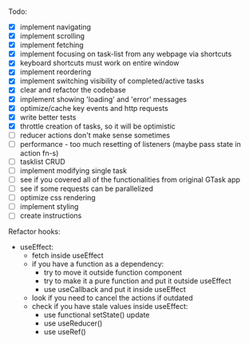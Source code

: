 Todo:
- [x] implement navigating
- [x] implement scrolling
- [x] implement fetching
- [x] implement focusing on task-list from any webpage via shortcuts
- [x] keyboard shortcuts must work on entire window
- [x] implement reordering
- [x] implement switching visibility of completed/active tasks
- [x] clear and refactor the codebase
- [x] implement showing 'loading' and 'error' messages
- [x] optimize/cache key events and http requests
- [x] write better tests
- [x] throttle creation of tasks, so it will be optimistic
- [ ] reducer actions don't make sense sometimes
- [ ] performance - too much resetting of listeners (maybe pass state in action fn-s)
- [ ] tasklist CRUD
- [ ] implement modifying single task
- [ ] see if you covered all of the functionalities from original GTask app
- [ ] see if some requests can be parallelized
- [ ] optimize css rendering
- [ ] implement styling
- [ ] create instructions

Refactor hooks:
- useEffect:
  - fetch inside useEffect
  - if you have a function as a dependency:
    - try to move it outside function component
    - try to make it a pure function and put it outside useEffect
    - use useCallback and put it inside useEffect
  - look if you need to cancel the actions if outdated
  - check if you have stale values inside useEffect:
    - use functional setState() update
    - use useReducer()
    - use useRef()
